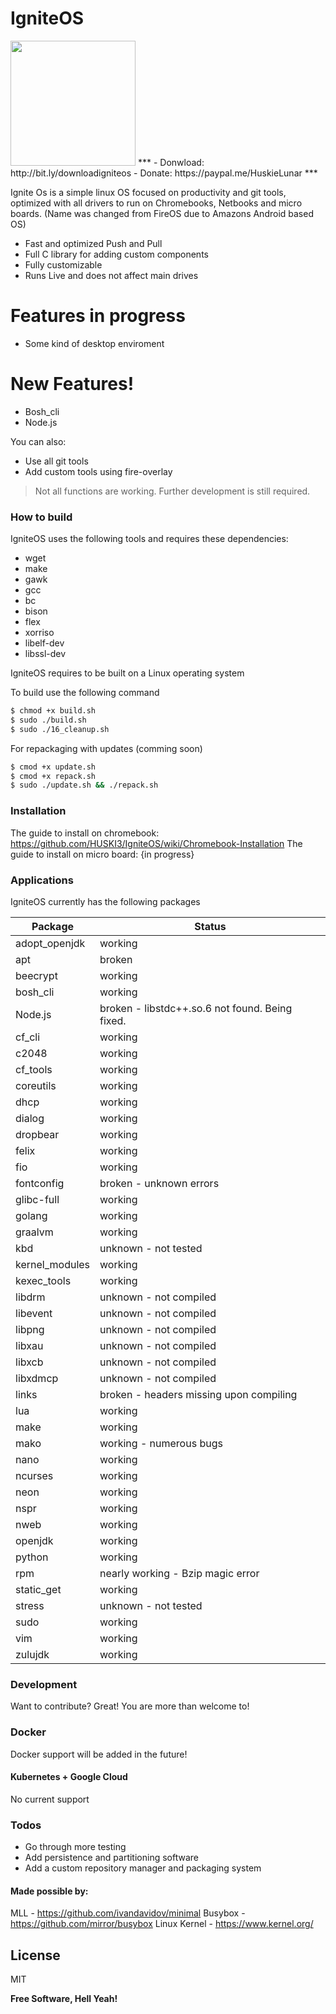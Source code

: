 # IgniteOS
<img src="https://document-export.canva.com/DADvyWJmVRc/28/thumbnail/0001-4593677486.png" width="200">
***
  - Donwload: http://bit.ly/downloadigniteos
  - Donate: https://paypal.me/HuskieLunar
***

Ignite Os is a simple linux OS focused on productivity and git tools, optimized with all drivers to run on Chromebooks, Netbooks and micro boards. (Name was changed from FireOS due to Amazons Android based OS)
  - Fast and optimized Push and Pull  
  - Full C library for adding custom components
  - Fully customizable
  - Runs Live and does not affect main drives
  
# Features in progress
  - Some kind of desktop enviroment
  
# New Features!

  - Bosh_cli
  - Node.js


You can also:
  - Use all git tools
  - Add custom tools using fire-overlay


> Not all functions are working. Further development is still required.



### How to build

IgniteOS uses the following tools and requires these dependencies:

* wget 
* make 
* gawk 
* gcc 
* bc 
* bison 
* flex 
* xorriso 
* libelf-dev 
* libssl-dev

IgniteOS requires to be built on a Linux operating system

To build use the following command

```sh
$ chmod +x build.sh
$ sudo ./build.sh
$ sudo ./16_cleanup.sh
```

For repackaging with updates (comming soon)

```sh
$ cmod +x update.sh
$ cmod +x repack.sh
$ sudo ./update.sh && ./repack.sh
```

### Installation
The guide to install on chromebook: https://github.com/HUSKI3/IgniteOS/wiki/Chromebook-Installation
The guide to install on micro board: {in progress}

### Applications

IgniteOS currently has the following packages

| Package | Status |
| ------ | ------ |
| adopt_openjdk | working |
| apt | broken |
| beecrypt | working |
| bosh_cli | working |
| Node.js | broken - libstdc++.so.6 not found. Being fixed. |
| cf_cli | working |
| c2048 | working |
| cf_tools | working |
| coreutils | working |
| dhcp | working |
| dialog | working |
| dropbear | working |
| felix | working |
| fio | working |
| fontconfig | broken - unknown errors |
| glibc-full | working |
| golang | working |
| graalvm | working |
| kbd | unknown - not tested |
| kernel_modules | working |
| kexec_tools | working |
| libdrm | unknown - not compiled |
| libevent | unknown - not compiled |
| libpng | unknown - not compiled |
| libxau | unknown - not compiled |
| libxcb | unknown - not compiled |
| libxdmcp | unknown - not compiled |
| links | broken - headers missing upon compiling |
| lua | working |
| make | working |
| mako | working - numerous bugs |
| nano | working |
| ncurses | working |
| neon | working |
| nspr | working |
| nweb | working |
| openjdk | working |
| python | working |
| rpm | nearly working - Bzip magic error |
| static_get | working |
| stress | unknown - not tested |
| sudo | working |
| vim | working |
| zulujdk | working |


### Development

Want to contribute? Great! You are more than welcome to!



### Docker
Docker support will be added in the future!

#### Kubernetes + Google Cloud

No current support

### Todos

 - Go through more testing
 - Add persistence and partitioning software
 - Add a custom repository manager and packaging system
 
#### Made possible by:
MLL - https://github.com/ivandavidov/minimal
Busybox - https://github.com/mirror/busybox
Linux Kernel - https://www.kernel.org/

License
----

MIT


**Free Software, Hell Yeah!**
